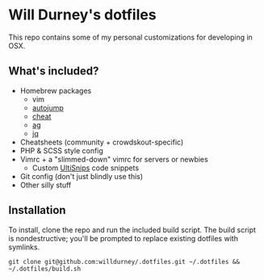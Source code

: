 # Will Durney's dotfiles

This repo contains some of my personal customizations for developing in OSX.

## What's included?

- Homebrew packages
  - vim
  - [autojump](https://github.com/wting/autojump)
  - [cheat](https://github.com/cheat/cheat)
  - [ag](https://github.com/ggreer/the_silver_searcher)
  - [jq](https://github.com/stedolan/jq)
- Cheatsheets (community + crowdskout-specific)
- PHP & SCSS style config
- Vimrc + a "slimmed-down" vimrc for servers or newbies
  - Custom [UltiSnips](https://github.com/SirVer/ultisnips) code snippets
- Git config (don't just blindly use this)
- Other silly stuff

## Installation

To install, clone the repo and run the included build script. The build script is nondestructive;
you'll be prompted to replace existing dotfiles with symlinks.

```
git clone git@github.com:willdurney/.dotfiles.git ~/.dotfiles && ~/.dotfiles/build.sh
```
